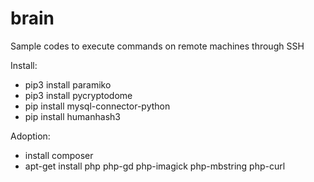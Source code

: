 # brain
Sample codes to execute commands on remote machines through SSH

Install:

- pip3 install paramiko
- pip3 install pycryptodome
- pip install mysql-connector-python
- pip install humanhash3

Adoption:

- install composer
- apt-get install php php-gd php-imagick php-mbstring php-curl



